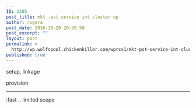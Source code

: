 ```yaml
---
ID: 2205
post_title: mkt -pst service int cluster op
author: rogera
post_date: 2016-10-20 20:36:50
post_excerpt: ""
layout: post
permalink: >
  http://wp.wolfspool.chickenkiller.com/wprcs1/mkt-pst-service-int-cluster-op/
published: true
---
```

setup, linkage

provision

<hr />

:fast .. limited scope

&nbsp;
